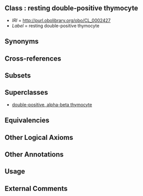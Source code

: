 
## Class : resting double-positive thymocyte

 * *IRI* = http://purl.obolibrary.org/obo/CL_0002427
 * *Label* = resting double-positive thymocyte

## Synonyms


## Cross-references


## Subsets


## Superclasses

 * [double-positive, alpha-beta thymocyte](../../CL/09/CL_0000809.md)

## Equivalencies


## Other Logical Axioms


## Other Annotations


## Usage


## External Comments

